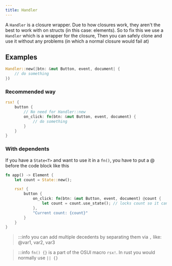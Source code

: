 ```yaml
---
title: Handler
---
```


A `Handler` is a closure wrapper. Due to how closures work, they aren't the best to work with on structs (in this case: elements). So to fix this we use a `Handler` which is a wrapper for the closure, Then you can safely clone and use it without any problems (in which a normal closure would fail at)

## Examples
```rust
Handler::new(|btn: &mut Button, event, document| {
    // do something
})
```
### Recommended way
```rust
rsx! {
    button {
        // No need for Handler::new
        on_click: fn(btn: &mut Button, event, document) {
            // do something
        }
    }
}
```
### With dependents
If you have a `State<T>` and want to use it in a `fn()`, you have to put a @ before the code block like this
```rust
fn app() -> Element {
    let count = State::new();

    rsx! {
        button {
            on_click: fn(btn: &mut Button, event, document) @count {
                let count = count.use_state(); // locks count so it can be used
            },
            "Current count: {count}"
        }
    }
}
```
> :::info you can add multiple decedents by separating them via `,` like: @var1, var2, var3

> :::info `fn() {}` is a part of the OSUI macro `rsx!`. In rust you would normally use `|| {}`